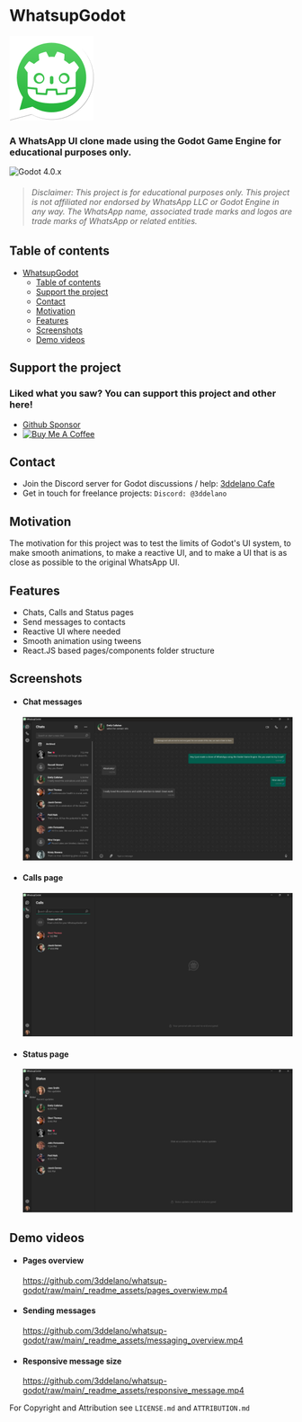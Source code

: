 WhatsupGodot
=========================================

![WhatsupGodot Logo](./assets/icons/splash.png)

### A WhatsApp UI clone made using the Godot Game Engine for educational purposes only.

<img alt="Godot 4.0.x" src="https://img.shields.io/badge/-Godot 4.0.x-478CBF?style=for-the-badge&logo=godotengine&logoWidth=20&logoColor=white" />

> ###### Disclaimer: This project is for educational purposes only. This project is not affiliated nor endorsed by WhatsApp LLC or Godot Engine in any way. The WhatsApp name, associated trade marks and logos are trade marks of WhatsApp or related entities.

## Table of contents
- [WhatsupGodot](#whatsupgodot)
  - [Table of contents](#table-of-contents)
  - [Support the project](#support-the-project)
  - [Contact](#contact)
  - [Motivation](#motivation)
  - [Features](#features)
  - [Screenshots](#screenshots)
  - [Demo videos](#demo-videos)


## Support the project

### Liked what you saw? You can support this project and other here!

- [Github Sponsor](https://github.com/sponsors/3ddelano)
- <a href="https://www.buymeacoffee.com/3ddelano" target="_blank"><img height="41" width="174" src="https://cdn.buymeacoffee.com/buttons/v2/default-red.png" alt="Buy Me A Coffee" width="150" ></a>

## Contact

- Join the Discord server for Godot discussions / help: [3ddelano Cafe](https://discord.gg/FZY9TqW)
- Get in touch for freelance projects: `Discord: @3ddelano`

## Motivation

The motivation for this project was to test the limits of Godot's UI system, to make smooth animations, to make a reactive UI, and to make a UI that is as close as possible to the original WhatsApp UI.

## Features

- Chats, Calls and Status pages 
- Send messages to contacts
- Reactive UI where needed
- Smooth animation using tweens 
- React.JS based pages/components folder structure

## Screenshots

- #### Chat messages

  ![Chat messages](./_readme_assets/chat_message.png)

- #### Calls page

  ![Calls page](./_readme_assets/calls.png)

- #### Status page

  ![Status page](./_readme_assets/status.png)

## Demo videos

- #### Pages overview
  
  https://github.com/3ddelano/whatsup-godot/raw/main/_readme_assets/pages_overwiew.mp4

- #### Sending messages
  
  https://github.com/3ddelano/whatsup-godot/raw/main/_readme_assets/messaging_overview.mp4

- #### Responsive message size
  
  https://github.com/3ddelano/whatsup-godot/raw/main/_readme_assets/responsive_message.mp4


For Copyright and Attribution see `LICENSE.md` and `ATTRIBUTION.md`
